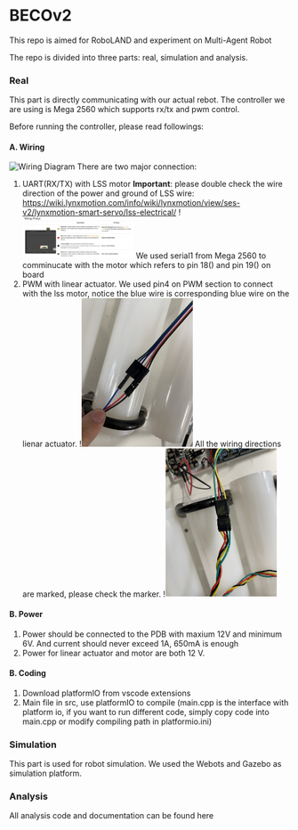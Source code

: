 # BECOv2
This repo is aimed for RoboLAND and experiment on Multi-Agent Robot

The repo is divided into three parts: real, simulation and analysis. 

### Real 
This part is directly communicating with our actual rebot. The controller we are using is Mega 2560 which supports rx/tx and pwm control.

Before running the controller, please read followings:

#### A. Wiring 
![Wiring Diagram](figs/wiring.jpg)
There are two major connection: 
1. UART(RX/TX) with LSS motor 
    **Important**: please double check the wire direction of the power and ground of LSS wire: https://wiki.lynxmotion.com/info/wiki/lynxmotion/view/ses-v2/lynxmotion-smart-servo/lss-electrical/
    !<img src="figs/LSS_Wiring.jpg" width="200"/> 
    We used serial1 from Mega 2560 to comminucate with the motor which refers to pin 18() and pin 19() on board
2. PWM with linear actuator.
    We used pin4 on PWM section to connect with the lss motor, notice the blue wire is corresponding blue wire on the lienar actuator.
    !<img src="figs/Blue_PWM.jpg" width="200"/> 
All the wiring directions are marked, please check the marker.
!<img src="figs/Mark1.jpg" width="200"/> 
#### B. Power
1. Power should be connected to the PDB with maxium 12V and minimum 6V. And current should never exceed 1A, 650mA is enough
2. Power for linear actuator and motor are both 12 V.
#### B. Coding
1. Download platformIO from vscode extensions
2. Main file in src, use platformIO to compile (main.cpp is the interface with platform io, if you want to run different code, simply copy code into main.cpp or modify compiling path in platformio.ini)

### Simulation
This part is used for robot simulation. We used the Webots and Gazebo as simulation platform.

### Analysis
All analysis code and documentation can be found here 